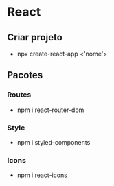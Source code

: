# React

## Criar projeto
- npx create-react-app <'nome'>

## Pacotes
### Routes
- npm i react-router-dom
### Style
- npm i styled-components
### Icons
- npm i react-icons
